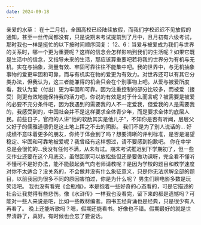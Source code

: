 ```yaml
---
date: 2024-09-18
---
```


亲爱的水草：
在十二月初，全国高校已经陆续放假，而我们学校迟迟不见放假的通知，甚至一丝传闻都没有，只是说期末考试提前到了月中，且月初有六级考试，那时我也一样是挺忙的以下按时间顺序回复：
12、6：当爱与被爱成为我们与世界的关系时，哪一个更为重要呢？这样的信念会怎样影响到我们的生活呢？如果它既是生活中的信念，又指导未来的生活，那应该算重要吧若将我的世界分为有机与无机，实在与抽象，测量有效、牢固可靠往往不能集中吧。我的世界中，与无机抽象事物的爱更牢固和可靠，而与有机实在物的爱更为有效力。对世界还可以有其它分类办法，但我认为，这三者能兼得的机会只会在个别事物上吧。从爱与被爱所度看，我认为爱（付出）更为牢固和可靠。因为注重控制的部分比较多，而被爱（接受）则更有效地能保持我的活力吧，你说的有效是对于什么而言呢？被需要是被爱的必要不充分条件吧，因为我遇到的需要我的人不一定爱我，但爱我的人是需要我的，我感受到的，中国社会并不是这样要求全体青少年，而是要求全体的底层人民。前些日子，官府的人讲“他的软肋其实是他儿子”，不知你是否有听闻，层层父父好子的儒雅道德仍是这土地上挥之不去的阴影。
我们不是为了别人说话的...
好成绩不意味着更多的朋友，你终于体会到了吗？想要清晰的评判标准，是否是渴望稳定、牢固和可靠地被爱呢？我曾经有这样想过，请不要感到抱歉吧。
你在中学总是会很忙的...我没有任何不满，从未有过。期末考试推迟到下学期初了，但一些交作业还要在这个月底交，虽然回家可以放松些但还是要做功课呀，完全看不懂听不懂可不是好办法，能不能鼓起勇气向老师请教呢？是因为学校的题目和教学速度对你不太适合？没关系的，不会做并没有什么象征意义，只是你无法求解全部的题目，以前我因为很多不同的原因害怕过，你是为什么呢？
男生们聊电影多数是玩笑话吧。
我也没有看完《金瓶梅》，本是抱着一些好奇的心态看的，可是它描述的社会让我觉得有些悲伤。像《水浒传》一样我也没看完，留下来的都是遗憾吗？可能对一些人来说是吧，比如一些教材编者。四书五经背诵也是经典，只是很少有人再看了。
晚上还能听歌吗？嗯，假期还能看书。好像也不错。假期最好的就是世界清静了，真好。有时候也会忘了要说话。
